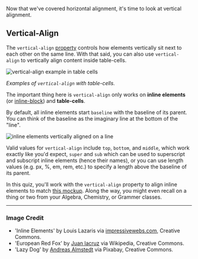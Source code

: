 Now that we've covered horizontal alignment, it's time to look at vertical alignment.

## Vertical-Align

The `vertical-align` [property](https://developer.mozilla.org/en-US/docs/Web/CSS/vertical-align) controls how elements vertically sit next to each other on the same line. With that said, you can also use `vertical-align` to vertically align content inside table-cells.

![vertical-align example in table cells](http://udacity.github.io/fend/lessons/L5/problem-set/05-fun-with-vertical-align/vertical-align-table-cells.png)

_Examples of `vertical-align` with table-cells._

The important thing here is `vertical-align` only works on **inline elements** (or [inline-block](https://css-tricks.com/almanac/properties/d/display/#inline-block)) and **table-cells**.

By default, all inline elements start `baseline` with the baseline of its parent. You can think of the baseline as the imaginary line at the bottom of the "line".

![inline elements vertically aligned on a line](http://udacity.github.io/fend/lessons/L5/problem-set/05-fun-with-vertical-align/vertical-align-pic.jpg)

Valid values for `vertical-align` include `top`, `bottom`, and `middle`, which work exactly like you'd expect, `super` and `sub` which can be used to superscript and subscript inline elements (hence their names), or you can use length values (e.g. px, %, em, rem, etc.) to specify a length above the baseline of its parent.

In this quiz, you'll work with the `vertical-align` property to align inline elements to match [this mockup](http://udacity.github.io/fend/lessons/L5/problem-set/05-fun-with-vertical-align/mockup.png). Along the way, you might even recall on a thing or two from your Algebra, Chemistry, or Grammer classes.

---

### Image Credit

- 'Inline Elements' by Louis Lazaris via [impressivewebs.com](https://www.impressivewebs.com/css-vertical-align/), Creative Commons.
- 'European Red Fox' by [Juan lacruz](https://commons.wikimedia.org/wiki/User:Juan_lacruz) via Wikipedia, Creative Commons.
- 'Lazy Dog' by [Andreas Almstedt](https://pixabay.com/en/users/Almi-205352/) via Pixabay, Creative Commons.